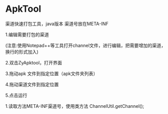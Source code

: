 # ApkTool
渠道快速打包工具，java版本
渠道号放在META-INF

1.编辑需要打包的渠道

(注意:使用Notepad++等工具打开channel文件，进行编辑，把需要增加的渠道，换行的形式加入)

2.双击ZyApktool，打开界面

3.拖动apk 文件到指定位置（apk文件夹列表）

4.拖动渠道文件到指定位置

5.点击运行


1.读取方法META-INF渠道号，使用类方法
ChannelUtil.getChannel();



